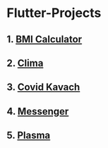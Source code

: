 # Flutter-Projects

## 1. [BMI Calculator](https://github.com/jitendrad182/Flutter-BMI-Calculator)
## 2. [Clima](https://github.com/jitendrad182/Flutter-Clima)
## 3. [Covid Kavach](https://github.com/jitendrad182/Flutter-Covid-Kavach)
## 4. [Messenger](https://github.com/jitendrad182/Flutter-Messenger)
## 5. [Plasma](https://github.com/jitendrad182/Flutter-Plasma)
